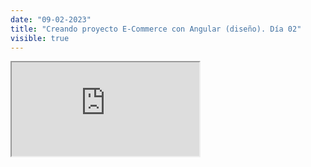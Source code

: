 ```yaml
---
date: "09-02-2023"
title: "Creando proyecto E-Commerce con Angular (diseño). Día 02"
visible: true
---
```

<iframe src="https://www.youtube.com/embed/TJAL_RwT9pU" allowfullscreen></iframe>
